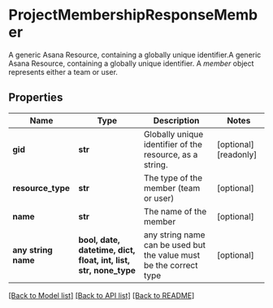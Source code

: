 # ProjectMembershipResponseMember

A generic Asana Resource, containing a globally unique identifier.A generic Asana Resource, containing a globally unique identifier. A *member* object represents either a team or user.

## Properties
Name | Type | Description | Notes
------------ | ------------- | ------------- | -------------
**gid** | **str** | Globally unique identifier of the resource, as a string. | [optional] [readonly] 
**resource_type** | **str** | The type of the member (team or user) | [optional] 
**name** | **str** | The name of the member | [optional] 
**any string name** | **bool, date, datetime, dict, float, int, list, str, none_type** | any string name can be used but the value must be the correct type | [optional]

[[Back to Model list]](../README.md#documentation-for-models) [[Back to API list]](../README.md#documentation-for-api-endpoints) [[Back to README]](../README.md)


